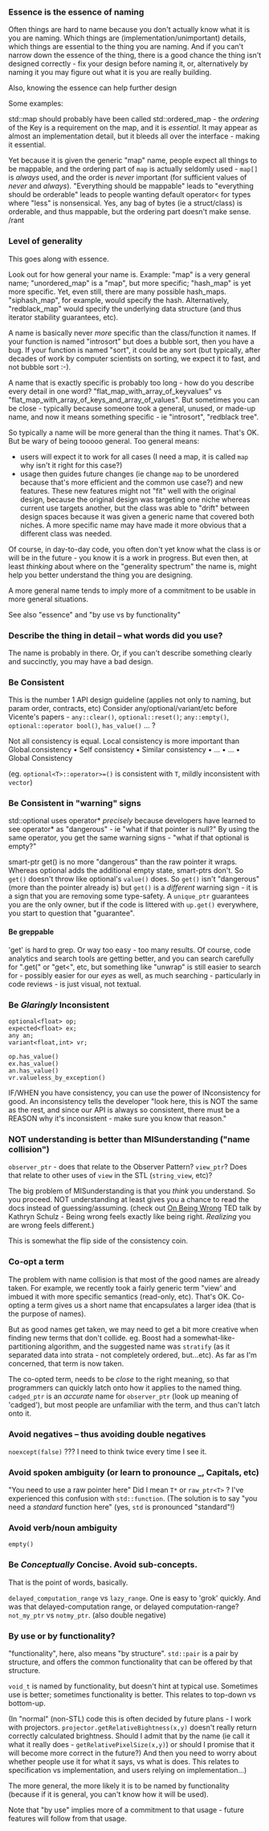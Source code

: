
### Essence is the essence of naming

Often things are hard to name because you don't actually know what it is you are naming.  Which things are (implementation/unimportant) details, which things are essential to the thing you are naming.  And if you can't narrow down the essence of the thing, there is a good chance the thing isn't designed correctly - fix your design before naming it, or, alternatively by naming it you may figure out what it is you are really building.

Also, knowing the essence can help further design

Some examples:

std::map should probably have been called std::ordered_map - the _ordering_ of the Key is a requirement on the map, and it is _essential_.  It may appear as almost an implementation detail, but it bleeds all over the interface - making it essential.

Yet because it is given the generic "map" name, people expect all things to be mappable, and the ordering part of `map` is actually seldomly used - `map[]` is _always_ used, and the order is _never_ important (for sufficient values of _never_ and _always_).
"Everything should be mappable" leads to "everything should be orderable" leads to people wanting default operator< for types where "less" is nonsensical. Yes, any bag of bytes (ie a struct/class) is orderable, and thus mappable, but the ordering part doesn't make sense.
/rant

### Level of generality

This goes along with essence.

Look out for how general your name is.  Example: "map" is a very general name; "unordered_map" is a "map", but more specific; "hash_map" is yet more specific.  Yet, even still, there are many possible hash_maps. "siphash_map", for example, would specify the hash. Alternatively, "redblack_map" would specify the underlying data structure (and thus iterator stability guarantees, etc).

A name is basically never _more_ specific than the class/function it names.  If your function is named "introsort" but does a bubble sort, then you have a bug.  If your function is named "sort", it could be any sort (but typically, after decades of work by computer scientists on sorting, we expect it to fast, and not bubble sort :-).

A name that is exactly specific is probably too long - how do you describe every detail in one word? "flat_map_with_array_of_keyvalues" vs "flat_map_with_array_of_keys_and_array_of_values".  But sometimes you can be close - typically because someone took a general, unused, or made-up name, and now it means something specific - ie "introsort", "redblack tree".

So typically a name will be more general than the thing it names.  That's OK.  But be wary of being tooooo general.
Too general means:

- users will expect it to work for all cases (I need a map, it is called `map` why isn't it right for this case?)
- usage then guides future changes (ie change `map` to be unordered because that's more efficient and the common use case?) and new features. These new features might not "fit" well with the original design, because the original design was targeting one niche whereas current use targets another, but the class was able to "drift" between design spaces because it was given a generic name that covered both niches.  A more specific name may have made it more obvious that a different class was needed.

Of course, in day-to-day code, you often don't yet know what the class is or will be in the future - you know it is a work in progress.  But even then, at least _thinking_ about where on the "generality spectrum" the name is, might help you better understand the thing you are designing.

A more general name tends to imply more of a commitment to be usable in more general situations.

See also "essence" and "by use vs by functionality"

### Describe the thing in detail – what words did you use?

The name is probably in there. Or, if you can't describe something clearly and succinctly, you may have a bad design.



### Be Consistent

This is the number 1 API design guideline (applies not only to naming, but param order, contracts, etc)
Consider any/optional/variant/etc before Vicente's papers - `any::clear()`, `optional::reset()`; `any::empty()`, `optional::operator bool()`, `has_value()` ... ?

Not all consistency is equal. Local consistency is more important than Global.consistency
• Self consistency
• Similar consistency
• ...
• ...
• Global Consistency

(eg. `optional<T>::operator>=()` is consistent with `T`, mildly inconsistent with `vector`)


### Be Consistent in "warning" signs

std::optional uses operator* _precisely_ because developers have learned to see operator* as "dangerous" - ie "what if that pointer is null?" By using the same operator, you get the same warning signs - "what if that optional is empty?"

smart-ptr get() is no more "dangerous" than the raw pointer it wraps. Whereas optional adds the additional empty state, smart-ptrs don't. So `get()` doesn't throw like optional's `value()` does.  So `get()` isn't "dangerous" (more than the pointer already is) but `get()` is a _different_ warning sign - it is a sign that you are removing some type-safety.  A `unique_ptr` guarantees you are the only owner, but if the code is littered with `up.get()` everywhere, you start to question that "guarantee".

#### Be greppable

'get' is hard to grep. Or way too easy - too many results.  Of course, code analytics and search tools are getting better, and you can search carefully for ".get(" or "get<", etc, but something like "unwrap" is still easier to search for - possibly easier for our _eyes_ as well, as much searching - particularly in code reviews - is just visual, not textual.

### Be _Glaringly_ Inconsistent

    optional<float> op;
    expected<float> ex;
    any an;
    variant<float,int> vr;

    op.has_value()
    ex.has_value()
    an.has_value()
    vr.valueless_by_exception()

IF/WHEN you have consistency, you can use the power of INconsistency for good.  An inconsistency tells the developer "look here, this is NOT the same as the rest, and since our API is always so consistent, there must be a REASON why it's inconsistent - make sure you know that reason."


### NOT understanding is better than MISunderstanding ("name collision")

`observer_ptr` - does that relate to the Observer Pattern? `view_ptr`? Does that relate to other uses of `view` in the STL (`string_view`, etc)?

The big problem of MISunderstanding is that you *think* you understand. So you proceed.
NOT understanding at least gives you a chance to read the docs instead of guessing/assuming.
(check out [On Being Wrong](https://www.ted.com/talks/kathryn_schulz_on_being_wrong) TED talk by Kathryn Schulz - Being wrong feels exactly like being right. *Realizing* you are wrong feels different.)

This is somewhat the flip side of the consistency coin.



### Co-opt a term

The problem with name collision is that most of the good names are already taken.  For example, we recently took a fairly generic term "view' and imbued it with more specific semantics (read-only, etc).  That's OK.  Co-opting a term gives us a short name that encapsulates a larger idea (that is the purpose of names).

But as good names get taken, we may need to get a bit more creative when finding new terms that don't collide.
eg. Boost had a somewhat-like-partitioning algorithm, and the suggested name was `stratify` (as it separated data into strata - not completely ordered, but...etc).
As far as I'm concerned, that term is now taken.

The co-opted term, needs to be *close* to the right meaning, so that programmers can quickly latch onto how it applies to the named thing.
`cadged_ptr` is an *accurate* name for `observer_ptr` (look up meaning of 'cadged'), but most people are unfamiliar with the term, and thus can't latch onto it.



### Avoid negatives – thus avoiding double negatives

`noexcept(false)` ??? I need to think twice every time I see it.



### Avoid spoken ambiguity (or learn to pronounce _, Capitals, etc)

"You need to use a raw pointer here"  Did I mean `T*` or `raw_ptr<T>` ?
I've experienced this confusion with `std::function`.  (The solution is to say "you need a _standard_ function here" (yes, `std` is pronounced "standard"!)



### Avoid verb/noun ambiguity

`empty()`



### Be *Conceptually* Concise. Avoid sub-concepts.

That is the point of words, basically.

`delayed_computation_range` vs `lazy_range`.  One is easy to 'grok' quickly.  And was that delayed-computation range, or delayed computation-range?
`not_my_ptr` vs `notmy_ptr`. (also double negative)



### By use or by functionality?

"functionality", here, also means "by structure".  `std::pair` is a pair by structure, and offers the common functionality that can be offered by that structure.

`void_t` is named by functionality, but doesn't hint at typical use.  Sometimes use is better; sometimes functionality is better.  This relates to top-down vs bottom-up.

(In "normal" (non-STL) code this is often decided by future plans - I work with projectors. `projector.getRelativeBightness(x,y)` doesn't really return correctly calculated brightness.
Should I admit that by the name (ie call it what it really does - `getRelativePixelSize(x,y)`) or should I promise that it will become more correct in the future?)
And then you need to worry about whether people use it for what it says, vs what is does.  This relates to specification vs implementation, and users relying on implementation...)

The more general, the more likely it is to be named by functionality (because if it is general, you can't know how it will be used).

Note that "by use" implies more of a commitment to that usage - future features will follow from that usage.

